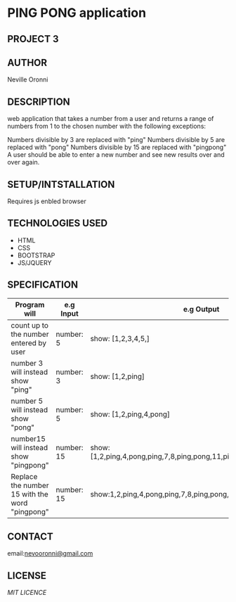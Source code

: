 # PING PONG application

## PROJECT 3

## AUTHOR
Neville Oronni

## DESCRIPTION
web application that takes a number from a user and returns a range of numbers from 1 to the chosen number with the following exceptions:

Numbers divisible by 3 are replaced with "ping"
Numbers divisible by 5 are replaced with "pong"
Numbers divisible by 15 are replaced with "pingpong"
A user should be able to enter a new number and see new results over and over again.

## SETUP/INTSTALLATION
Requires js enbled browser

## TECHNOLOGIES USED  
* HTML
* CSS
* BOOTSTRAP
* JS/JQUERY

## SPECIFICATION

Program will | e.g Input | e.g Output |
----- |----- | -----
count up to the number entered by user | number: 5 | show: [1,2,3,4,5,]
number 3 will instead show "ping" |number: 3 | show: [1,2,ping]
number 5 will instead show "pong"| number: 5 | show: [1,2,ping,4,pong]  
number15 will instead show "pingpong" | number: 15 | show: [1,2,ping,4,pong,ping,7,8,ping,pong,11,ping,13,14,pingpong]
Replace the number 15 with the word "pingpong" | number: 15 |  show:1,2,ping,4,pong,ping,7,8,ping,pong,11,ping,13,14,pingpong]

## CONTACT
email:[nevooronni@gmail.com](nevoronni@gmail.com)

## LICENSE
*MIT LICENCE*
